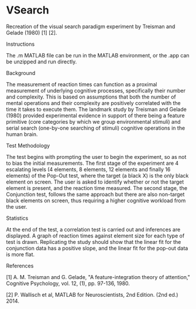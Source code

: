 # VSearch
Recreation of the visual search paradigm experiment by Treisman and Gelade (1980) [1] [2].

Instructions

The .m MATLAB file can be run in the MATLAB environment, or the .app can be unzipped and run directly.

Background

The measurement of reaction times can function as a proximal measurement of underlying cognitive processes, specifically their number and complexity. This is based on assumptions that both the number of mental operations and their complexity are positively correlated with the time it takes to execute them. The landmark study by Treisman and Gelade (1980) provided experimental evidence in support of there being a feature primitive (core categories by which we group environmental stimuli) and serial search (one-by-one searching of stimuli) cognitive operations in the human brain.

Test Methodology

The test begins with prompting the user to begin the experiment, so as not to bias the initial measurements. The first stage of the experiment are 4 escalating levels (4 elements, 8 elements, 12 elements and finally 16 elements) of the Pop-Out test, where the target (a black X) is the only black element on screen. The user is asked to identify whether or not the target element is present, and the reaction time measured. The second stage, the Conjunction test, follows the same approach but there are also non-target black elements on screen, thus requiring a higher cognitive workload from the user.

Statistics

At the end of the test, a correlation test is carried out and inferences are displayed. A graph of reaction times against element size for each type of test is drawn. Replicating the study should show that the linear fit for the conjunction data has a positive slope, and the linear fit for the pop-out data is more flat.

References

[1] A. M. Treisman and G. Gelade, "A feature-integration theory of attention," Cognitive Psychology, vol. 12, (1), pp. 97-136, 1980.

[2] P. Wallisch et al, MATLAB for Neuroscientists, 2nd Edition. (2nd ed.) 2014.
